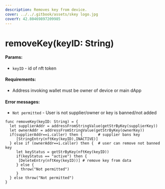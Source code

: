 ```yaml
---
description: Removes key from device.
cover: ../../.gitbook/assets/skey logo.jpg
coverY: 42.80469897209985
---
```


# removeKey(keyID: String)

#### Params:

* `keyID` - id of nft token

#### Requirements:

* Address invoking wallet must be owner of device or main dApp

#### Error messages:

* `Not permitted` - User is not supplier/owner or key is banned/not added

```
func removeKey(keyID: String) = {
  let supplierAddr = addressFromStringValue(getStrByKey(supplierKey))
  let ownerAddr = addressFromStringValue(getStrByKey(ownerKey))
  if(supplierAddr==i.caller) then {       # supplier bans key
     [StringEntry(nftKey(keyID),INACTIVE)]
  } else if (ownerAddr==i.caller) then {  # user can remove not banned key
     let keyStatus = getStrByKey(nftKey(keyID))
     if(keyStatus == "active") then {           
      [DeleteEntry(nftKey(keyID))] # remove key from data
     } else {
       throw("Not permitted")
     }
  } else throw("Not permitted")
}

```
